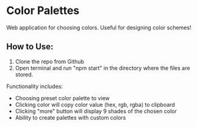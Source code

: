 # Color Palettes
Web application for choosing colors. Useful for designing color schemes!

## How to Use:
  1. Clone the repo from Github
  2. Open terminal and run "npm start" in the directory where the files are stored.

Functionality includes:
  - Choosing preset color palette to view
  - Clicking color will copy color value (hex, rgb, rgba) to clipboard
  - Clicking "more" button will display 9 shades of the chosen color
  - Ability to create palettes with custom colors
